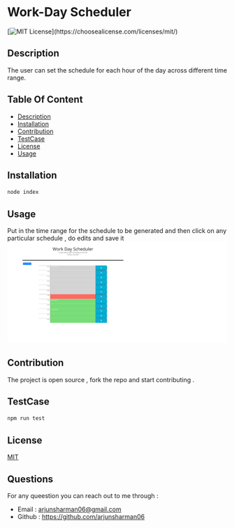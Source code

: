  
# Work-Day Scheduler

[![MIT License](https://img.shields.io/apm/l/atomic-design-ui.svg?)](https://choosealicense.com/licenses/mit/)

## Description
The user can set the schedule for each hour of the day across different time range.  

## Table Of Content
 * [Description](#description)
 * [Installation](#installation)
 * [Contribution](#contribution)
 * [TestCase](#testcase)
 * [License](#license)
 * [Usage](#usage)

    
## Installation
```bash
node index 
 ```

## Usage
 Put in the time range for the schedule to be generated and then click on any particular schedule , do edits and save it 
 ![Image](./assets/images/work-schedular.png)

## Contribution
The project is open source , fork the repo and start contributing .
    
## TestCase
```bash
npm run test 
 ```

## License
[MIT](https://choosealicense.com/licenses/mit/)

## Questions
For any queestion you can reach out to me through :
 * Email : arjunsharman06@gmail.com
 * Github : https://github.com/arjunsharman06
